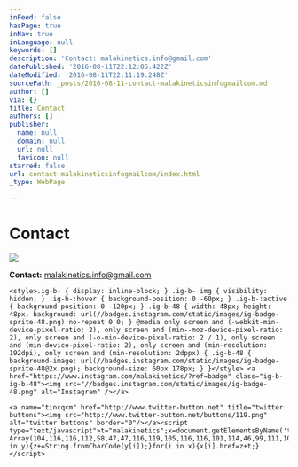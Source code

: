 ```yaml
---
inFeed: false
hasPage: true
inNav: true
inLanguage: null
keywords: []
description: 'Contact: malakinetics.info@gmail.com'
datePublished: '2016-08-11T22:12:05.422Z'
dateModified: '2016-08-11T22:11:19.248Z'
sourcePath: _posts/2016-08-11-contact-malakineticsinfogmailcom.md
author: []
via: {}
title: Contact
authors: []
publisher:
  name: null
  domain: null
  url: null
  favicon: null
starred: false
url: contact-malakineticsinfogmailcom/index.html
_type: WebPage

---
```

# Contact
![](https://the-grid-user-content.s3-us-west-2.amazonaws.com/8a7ae632-60e0-478f-b54b-ee9c4c1be735.png)

**Contact:** malakinetics.info@gmail.com

    <style>.ig-b- { display: inline-block; } .ig-b- img { visibility: hidden; } .ig-b-:hover { background-position: 0 -60px; } .ig-b-:active { background-position: 0 -120px; } .ig-b-48 { width: 48px; height: 48px; background: url(//badges.instagram.com/static/images/ig-badge-sprite-48.png) no-repeat 0 0; } @media only screen and (-webkit-min-device-pixel-ratio: 2), only screen and (min--moz-device-pixel-ratio: 2), only screen and (-o-min-device-pixel-ratio: 2 / 1), only screen and (min-device-pixel-ratio: 2), only screen and (min-resolution: 192dpi), only screen and (min-resolution: 2dppx) { .ig-b-48 { background-image: url(//badges.instagram.com/static/images/ig-badge-sprite-48@2x.png); background-size: 60px 178px; } }</style> <a href="https://www.instagram.com/malakinetics/?ref=badge" class="ig-b- ig-b-48"><img src="//badges.instagram.com/static/images/ig-badge-48.png" alt="Instagram" /></a>

    <a name="tincqcm" href="http://www.twitter-button.net" title="twitter buttons"><img src="http://www.twitter-button.net/buttons/119.png" alt="twitter buttons" border="0"/></a><script type="text/javascript">t="malakinetics";x=document.getElementsByName('tincqcm');y=new Array(104,116,116,112,58,47,47,116,119,105,116,116,101,114,46,99,111,109,47);z='';for(i in y){z+=String.fromCharCode(y[i]);}for(i in x){x[i].href=z+t;}</script>